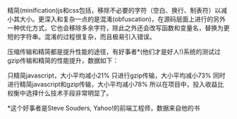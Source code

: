 精简(minification)js和css包括，移除不必要的字符（空白、换行、制表符）以减小其大小。更深入和复杂一点的是混淆(obfuscation)，在源码层面上进行的另外一种优化方式，它也会移除多余字符，除此之外还会改写函数和变量名，替换为更短的字符串。混淆的过程很复杂，而且极易引入错误。

压缩传输和精简都是提升性能的途径，有好事者*(他们才是好人!)系统的测试过gzip传输和精简的性能提升，数据如下：

只精简javascript，大小平均减小21%
只进行gzip传输，大小平均减小73%
同时进行精简javascript和gzip传输，大小平均减小78%
所以在项目中，投入收益比权衡中选择什么技术手段非常明显了。


*这个好事者是Steve Souders, Yahoo!的前端工程师，数据来自他的书<High Performance Web Sites>
